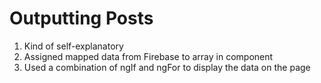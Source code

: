 # Outputting Posts
01. Kind of self-explanatory
02. Assigned mapped data from Firebase to array in component
03. Used a combination of ngIf and ngFor to display the data on the page